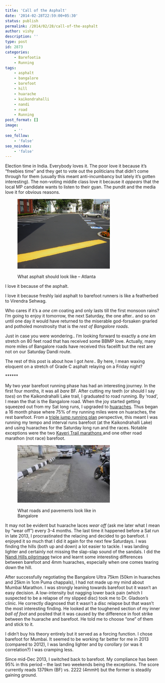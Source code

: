 ```yaml
---
title: 'Call of the Asphalt'
date: '2014-02-28T22:59:00+05:30'
status: publish
permalink: /2014/02/28/call-of-the-asphalt
author: vishy
description: ''
type: post
id: 2873
categories: 
    - Barefootia
    - Running
tags:
    - asphalt
    - bangalore
    - barefoot
    - hill
    - huarache
    - kaikondrahalli
    - nandi
    - road
    - Running
post_format: []
image:
    - ''
seo_follow:
    - 'false'
seo_noindex:
    - 'false'
---
```

Election time in India. Everybody loves it. The poor love it because it’s “freebies time” and they get to vote out the politicians that didn’t come through for them (usually this meant anti-incumbancy but lately it’s gotten interesting). The non-voting middle class love it because it *appears* that the local MP candidate wants to listen to their gyan. The pundit and the media love it for obvious reasons.

<figure aria-describedby="caption-attachment-2886" class="wp-caption alignleft" id="attachment_2886" style="width: 300px">

[![What asphalt should look like - Atlanta](../../../../uploads/2014/02/asphalt-sealing2_atlanta.jpg)](http://www.ulaar.com/wp-content/uploads/2014/02/asphalt-sealing2_atlanta.jpg)<figcaption class="wp-caption-text" id="caption-attachment-2886">What asphalt should look like – Atlanta</figcaption></figure>

I love it because of the asphalt.

I love it because freshly laid asphalt to barefoot runners is like a featherbed to Virendra Sehwag.

Who cares if it’s a *one cm* coating and only lasts till the first monsoon rains? I’m going to enjoy it tomorrow, the next Saturday, the one after.. and so on until one day it would have returned to the miserable god-forsaken gnarled and potholed monstrosity that is the *rest of Bangalore roads*.

Just in case you were wondering.. I’m looking forward to exactly a *one km* stretch on 80 feet road that has received some BBMP love. Actually, many more miles of Bangalore roads have received this facelift but the rest are not on our Saturday Dandi route.

The rest of this post is about how I got *here*.. By here, I mean waxing eloquent on a stretch of Grade C asphalt relaying on a Friday night?

\*\*\*\*\*\*

My two year barefoot running phase has had an interesting journey. In the first four months, it was all *bare* BF. After cutting my teeth (or should I say *toes*) on the Kaikondrahalli Lake trail, I graduated to road running. By ‘road’, I mean the that is the Bangalore road. When the joy started getting squeezed out from my Sat long runs, I upgraded to [huaraches](http://www.ulaar.com/2013/07/13/say-hello-to-huaraches/). Thus began a 16 month phase where 75% of my running miles were on huaraches, the rest barefoot. From a [triple jump running plan](http://www.ulaar.com/2013/04/18/the-triple-jump-running-plan-for-marathoners/) perspective, this meant I was running my tempo and interval runs barefoot (at the Kaikondrahalli Lake) and using huaraches for the Saturday long run and the races. Notable exceptions were the two [Kaveri Trail marathons ](http://www.ulaar.com/2013/09/05/why-im-running-kaveri-trail-marathon-for-the-5th-consecutive-time/)and one other road marathon (not race) barefoot.

<figure aria-describedby="caption-attachment-2887" class="wp-caption alignright" id="attachment_2887" style="width: 300px">

[![What roads and pavements look like in Bangalore](../../../../uploads/2014/02/asphalt_bangalore.jpg)](http://www.ulaar.com/wp-content/uploads/2014/02/asphalt_bangalore.jpg)<figcaption class="wp-caption-text" id="caption-attachment-2887">What roads and pavements look like in Bangalore</figcaption></figure>

It may not be evident but huarache laces *wear off* (ask me later what I mean by “wear off”) every 3-4 months. The last time it happened before a Sat run in late 2013, I procrastinated the relacing and decided to go barefoot. I enjoyed it so much that I did it again for the next few Saturdays. I was finding the hills (both up and down) a lot easier to tackle. I was landing lighter and certainly not missing the slap-slap sound of the sandals. I did the [Nandi Hills pilgrimage](http://www.ulaar.com/2013/08/13/my-second-nandi-hills-climb/) twice and learnt some interesting differences between barefoot and 4mm huaraches, especially when one comes tearing down the hill.

After successfully negotiating the Bangalore Ultra 75km (50km in huaraches and 25km in 1cm Puma chappals), I had not made up my mind about Mumbai Marathon. I was strongly leaning towards barefoot but it wasn’t an easy decision. A low-intensity but nagging lower back pain (which I suspected to be a relapse of my slipped disc) took me to Dr. Gladson’s clinic. He correctly diagnosed that it wasn’t a disc relapse but that wasn’t the most interesting finding. He looked at the toughened section of my inner *ball of foot* and posited that it was caused by the difference in foot strike between the huarache and barefoot. He told me to choose “one” of them and stick to it.

I didn’t buy his theory entirely but it served as a forcing function. I chose barefoot for Mumbai. It seemed to be working far better for me in 2013 (compared to 2012), I was landing lighter and by corollary (or was it correlation?) I was cramping less.

Since mid-Dec 2013, I switched back to barefoot. My compliance has been 95% in this period – the last two weekends being the exceptions. The score currently reads 1379km (BF) vs. 2222 (4mmH) but the former is steadily gaining ground.